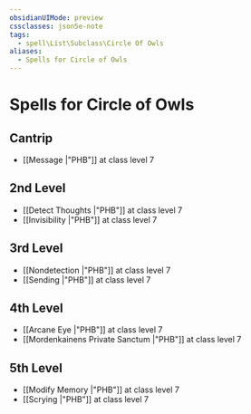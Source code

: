 ```yaml
---
obsidianUIMode: preview
cssclasses: json5e-note
tags:
  - spell\List\Subclass\Circle Of Owls
aliases:
  - Spells for Circle of Owls
---
```

# Spells for Circle of Owls

## Cantrip

- [[Message \|"PHB"]] at class level 7

## 2nd Level

- [[Detect Thoughts \|"PHB"]] at class level 7
- [[Invisibility \|"PHB"]] at class level 7

## 3rd Level

- [[Nondetection \|"PHB"]] at class level 7
- [[Sending \|"PHB"]] at class level 7

## 4th Level

- [[Arcane Eye \|"PHB"]] at class level 7
- [[Mordenkainens Private Sanctum \|"PHB"]] at class level 7

## 5th Level

- [[Modify Memory \|"PHB"]] at class level 7
- [[Scrying \|"PHB"]] at class level 7
